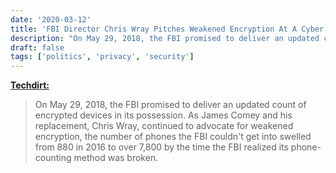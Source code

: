 ```yaml
---
date: '2020-03-12'
title: 'FBI Director Chris Wray Pitches Weakened Encryption At A Cyber Security Conference'
description: "On May 29, 2018, the FBI promised to deliver an updated count of encrypted devices in its possession. As James Comey and his replacement, Chris Wray, continued to advocate for weakened encryption, the number of phones the FBI couldn't get into swelled from 880 in 2016 to over 7,800 by the time the FBI realized its phone-counting method was broken."
draft: false
tags: ['politics', 'privacy', 'security']
---
```


**[Techdirt:](https://www.techdirt.com/2020/03/12/fbi-director-chris-wray-pitches-weakened-encryption-cyber-security-conference)**

> On May 29, 2018, the FBI promised to deliver an updated count of encrypted devices in its possession. As James Comey and his replacement, Chris Wray, continued to advocate for weakened encryption, the number of phones the FBI couldn't get into swelled from 880 in 2016 to over 7,800 by the time the FBI realized its phone-counting method was broken.<!-- excerpt -->
